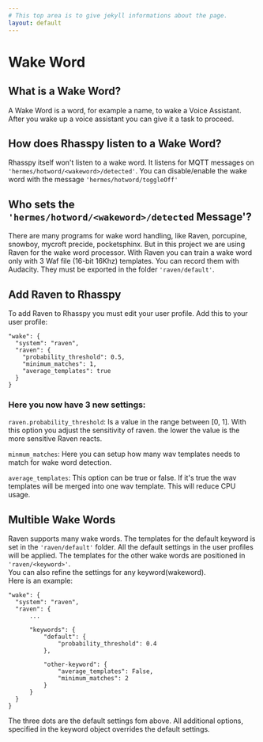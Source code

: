 ```yaml
---
# This top area is to give jekyll informations about the page.
layout: default
---
```


# Wake Word

## What is a Wake Word?
A Wake Word is a word, for example a name, to wake a Voice Assistant. After you wake up a voice assistant you can give it a task to proceed.

## How does Rhasspy listen to a Wake Word?
Rhasspy itself won't listen to a wake word. It listens for MQTT messages on `'hermes/hotword/<wakeword>/detected'`.
You can disable/enable the wake word with the message `'hermes/hotword/toggleOff'`

## Who sets the `'hermes/hotword/<wakeword>/detected` Message'?
There are many programs for wake word handling, like Raven, porcupine, snowboy, mycroft precide, pocketsphinx.
But in this project we are using Raven for the wake word processor. With Raven you can train a wake word only with 3 Waf file (16-bit 16Khz) templates. 
You can record them with Audacity. They must be exported in the folder `'raven/default'`.

## Add Raven to Rhasspy
To add Raven to Rhasspy you must edit your user profile. Add this to your user profile:  
```
"wake": {
  "system": "raven",
  "raven": {
    "probability_threshold": 0.5,
    "minimum_matches": 1,
    "average_templates": true
  }
}
```
### Here you now have 3 new settings:

`raven.probability_threshold`: Is a value in the range between [0, 1]. With this option you adjust the sensitivity of raven. the lower the value is the more sensitive Raven reacts.

`minmum_matches`: Here you can setup how many wav templates needs to match for wake word detection.

`average_templates`: This option can be true or false. If it's true the wav templates will be merged into one wav template. This will reduce CPU usage.

## Multible Wake Words
Raven supports many wake words. The templates for the default keyword is set in the `'raven/default'` folder. All the default settings in the user profiles will be applied.
The templates for the other wake words are positioned in `'raven/<keyword>'`.   
You can also refine the settings for any keyword(wakeword).   
Here is an example:  
```
"wake": {
  "system": "raven",
  "raven": {
      ...

      "keywords": {
          "default": {
              "probability_threshold": 0.4
          },

          "other-keyword": {
              "average_templates": False,
              "minimum_matches": 2
          }
      }
  }
}
``` 

The three dots are the default settings fom above. All additional options, specified in the keyword object overrides the default settings.

